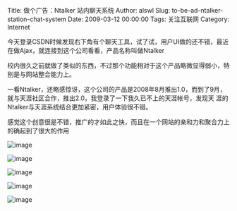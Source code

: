 Title: 做个广告：Ntalker 站内聊天系统
Author: alswl
Slug: to-be-ad-ntalker-station-chat-system
Date: 2009-03-12 00:00:00
Tags: 关注互联网
Category: Internet

今天登录CSDN时候发现右下角有个聊天工具，试了试，用户UI做的还不错，最近在做Ajax，就连接到这个公司看看，产品名称叫做Ntalker

校内很久之前就做了类似的东西，不过那个功能相对于这个产品略微显得弱小，特别是与网站整合能力上。

一看Ntalker，还略感惊讶，这个公司的产品是2008年8月推出1.0，而到了9月，就与天涯社区合作，推出2.0，我登录了一下我久已不上的天涯帐号，发现天
涯的Ntalker与天涯系统结合更加紧密，用户体验很不错。

感觉这个创意很是不错，推广的才如此之快，而且在一个网站的亲和力和聚合力上的确起到了很大的作用

![image](https://ohsolnxaa.qnssl.com/upload_dropbox/201612/404.png)

![image](https://ohsolnxaa.qnssl.com/upload_dropbox/201612/404.png)

![image](https://ohsolnxaa.qnssl.com/upload_dropbox/201612/404.png)

![image](https://ohsolnxaa.qnssl.com/upload_dropbox/201612/404.png)

![image](https://ohsolnxaa.qnssl.com/upload_dropbox/201612/404.png)

